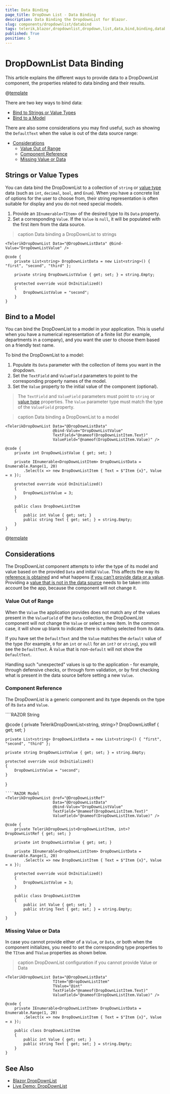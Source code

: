 ```yaml
---
title: Data Binding
page_title: DropDown List - Data Binding
description: Data Binding the DropdownList for Blazor.
slug: components/dropdownlist/databind
tags: telerik,blazor,dropdownlist,dropdown,list,data,bind,binding,databind
published: True
position: 5
---
```


# DropDownList Data Binding

This article explains the different ways to provide data to a DropDownList component, the properties related to data binding and their results.

@[template](/_contentTemplates/common/general-info.md#valuebind-vs-databind-link)

There are two key ways to bind data:

* [Bind to Strings or Value Types](#strings-or-value-types)
* [Bind to a Model](#bind-to-a-model)

There are also some considerations you may find useful, such as showing the `DefaultText` when the value is out of the data source range:

  * [Considerations](#considerations)
    * [Value Out of Range](#value-out-of-range)
    * [Component Reference](#component-reference)
    * [Missing Value or Data](#missing-value-or-data)

## Strings or Value Types

You can data bind the DropDownList to a collection of `string` or [value type](https://learn.microsoft.com/en-us/dotnet/csharp/language-reference/builtin-types/value-types) data (such as `int`, `decimal`, `bool`, and `Enum`). When you have a concrete list of options for the user to choose from, their string representation is often suitable for display and you do not need special models.

1. Provide an `IEnumerable<TItem>` of the desired type to its `Data` property.
1. Set a corresponding `Value`. If the `Value` is `null`, it will be populated with the first item from the data source.

>caption Data binding a DropDownList to strings

````RAZOR
<TelerikDropDownList Data="@DropDownListData" @bind-Value="DropDownListValue" />

@code {
    private List<string> DropDownListData = new List<string>() { "first", "second", "third" };

    private string DropDownListValue { get; set; } = string.Empty;

    protected override void OnInitialized()
    {
        DropDownListValue = "second";
    }
}
````

## Bind to a Model

You can bind the DropDownList to a model in your application. This is useful when you have a numerical representation of a finite list (for example, departments in a company), and you want the user to choose them based on a friendly text name.

To bind the DropDownList to a model:

1. Populate its `Data` parameter with the collection of items you want in the dropdown.
1. Set the `TextField` and `ValueField` parameters to point to the corresponding property names of the model.
1. Set the `Value` property to the initial value of the component (optional).

> The `TextField` and `ValueField` parameters must point to `string` or [value type](https://learn.microsoft.com/en-us/dotnet/csharp/language-reference/builtin-types/value-types) properties. The `Value` parameter type must match the type of the `ValueField` property.

>caption Data binding a DropDownList to a model

````RAZOR
<TelerikDropDownList Data="@DropDownListData"
                     @bind-Value="DropDownListValue"
                     TextField="@nameof(DropDownListItem.Text)"
                     ValueField="@nameof(DropDownListItem.Value)" />

@code {
    private int DropDownListValue { get; set; }

    private IEnumerable<DropDownListItem> DropDownListData = Enumerable.Range(1, 20)
        .Select(x => new DropDownListItem { Text = $"Item {x}", Value = x });

    protected override void OnInitialized()
    {
        DropDownListValue = 3;
    }

    public class DropDownListItem
    {
        public int Value { get; set; }
        public string Text { get; set; } = string.Empty;
    }
}
````

@[template](/_contentTemplates/common/get-model-from-dropdowns.md#get-model-from-dropdowns)

## Considerations

The DropDownList component attempts to infer the type of its model and value based on the provided `Data` and initial `Value`. This affects the way its [reference is obtained](#component-reference) and what happens [if you can't provide data or a value](#missing-value-or-data). Providing a [value that is not in the data source](#value-out-of-range) needs to be taken into account be the app, because the component will not change it.

### Value Out of Range

When the `Value` the application provides does not match any of the values present in the `ValueField` of the `Data` collection, the DropDownList component will not change the `Value` or select a new item. In the common case, it will show up blank to indicate there is nothing selected from its data.

If you have set the `DefaultText` and the `Value` matches the `default` value of the type (for example, `0` for an `int` or `null` for an `int?` or `string`), you will see the `DefaultText`. A `Value` that is non-`default` will not show the `DefaultText`.

Handling such "unexpected" values is up to the application - for example, through defensive checks, or through form validation, or by first checking what is present in the data source before setting a new `Value`.
 
### Component Reference

The DropDownList is a generic component and its type depends on the type of its `Data` and `Value`.

<div class="skip-repl"></div>
````RAZOR String
<TelerikDropDownList @ref="@DropDownListRef"
                     Data="@DropDownListData"
                     @bind-Value="DropDownListValue" />

@code {
    private TelerikDropDownList<string, string>? DropDownListRef { get; set; }

    private List<string> DropDownListData = new List<string>() { "first", "second", "third" };

    private string DropDownListValue { get; set; } = string.Empty;

    protected override void OnInitialized()
    {
        DropDownListValue = "second";
    }
}
````
````RAZOR Model
<TelerikDropDownList @ref="@DropDownListRef"
                     Data="@DropDownListData"
                     @bind-Value="DropDownListValue"
                     TextField="@nameof(DropDownListItem.Text)"
                     ValueField="@nameof(DropDownListItem.Value)" />

@code {
    private TelerikDropDownList<DropDownListItem, int>? DropDownListRef { get; set; }

    private int DropDownListValue { get; set; }

    private IEnumerable<DropDownListItem> DropDownListData = Enumerable.Range(1, 20)
        .Select(x => new DropDownListItem { Text = $"Item {x}", Value = x });

    protected override void OnInitialized()
    {
        DropDownListValue = 3;
    }

    public class DropDownListItem
    {
        public int Value { get; set; }
        public string Text { get; set; } = string.Empty;
    }
}
````

### Missing Value or Data

 In case you cannot provide either of a `Value`, or `Data`, or both when the component initializes, you need to set the corresponding type properties to the `TItem` and `TValue` properties as shown below.

>caption DropDownList configuration if you cannot provide Value or Data

````RAZOR
<TelerikDropDownList Data="@DropDownListData"
                     TItem="@DropDownListItem"
                     TValue="@int"
                     TextField="@nameof(DropDownListItem.Text)"
                     ValueField="@nameof(DropDownListItem.Value)" />

@code {
    private IEnumerable<DropDownListItem> DropDownListData = Enumerable.Range(1, 20)
        .Select(x => new DropDownListItem { Text = $"Item {x}", Value = x });

    public class DropDownListItem
    {
        public int Value { get; set; }
        public string Text { get; set; } = string.Empty;
    }
}
````

## See Also

* [Blazor DropDownList](slug://components/dropdownlist/overview)
* [Live Demo: DropDownList](https://demos.telerik.com/blazor-ui/dropdownlist/overview)